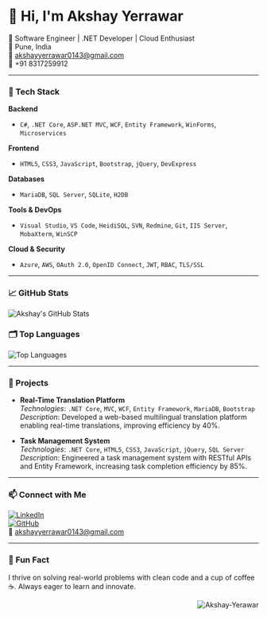 # 👋 Hi, I'm Akshay Yerrawar

💼 Software Engineer | .NET Developer | Cloud Enthusiast  
📍 Pune, India  
📧 akshayyerrawar0143@gmail.com     
📱 +91 8317259912

---

### 🧰 Tech Stack

**Backend**  
- `C#`, `.NET Core`, `ASP.NET MVC`, `WCF`, `Entity Framework`, `WinForms`, `Microservices`

**Frontend**  
- `HTML5`, `CSS3`, `JavaScript`, `Bootstrap`, `jQuery`, `DevExpress`

**Databases**  
- `MariaDB`, `SQL Server`, `SQLite`, `H2DB`

**Tools & DevOps**  
- `Visual Studio`, `VS Code`, `HeidiSQL`, `SVN`, `Redmine`, `Git`, `IIS Server`, `MobaXterm`, `WinSCP`

**Cloud & Security**  
- `Azure`, `AWS`, `OAuth 2.0`, `OpenID Connect`, `JWT`, `RBAC`, `TLS/SSL`

---

### 📈 GitHub Stats

![Akshay's GitHub Stats](https://github-readme-stats.vercel.app/api?username=Akshay-Yerawar&show_icons=true&theme=tokyonight)

### 🗂️ Top Languages

![Top Languages](https://github-readme-stats.vercel.app/api/top-langs/?username=Akshay-Yerawar&layout=compact&theme=tokyonight)

---

### 🚀 Projects

- **Real-Time Translation Platform**  
  *Technologies*: `.NET Core`, `MVC`, `WCF`, `Entity Framework`, `MariaDB`, `Bootstrap`  
  *Description*: Developed a web-based multilingual translation platform enabling real-time translations, improving efficiency by 40%.

- **Task Management System**  
  *Technologies*: `.NET Core`, `HTML5`, `CSS3`, `JavaScript`, `jQuery`, `SQL Server`  
  *Description*: Engineered a task management system with RESTful APIs and Entity Framework, increasing task completion efficiency by 85%.

---

### 📫 Connect with Me

[![LinkedIn](https://img.shields.io/badge/-LinkedIn-blue?style=flat&logo=linkedin)](https://linkedin.com/in/akshayyerawar)  
[![GitHub](https://img.shields.io/badge/-GitHub-black?style=flat&logo=github)](https://github.com/Akshay-Yerawar)  
📧 akshayyerrawar0143@gmail.com

---

### 🧠 Fun Fact

I thrive on solving real-world problems with clean code and a cup of coffee ☕. Always eager to learn and innovate.

<p align="right">
  <img src="https://komarev.com/ghpvc/?username=Akshay-Yerawar&label=Profile%20views&color=0e75b6&style=flat" alt="Akshay-Yerawar" />
</p>

